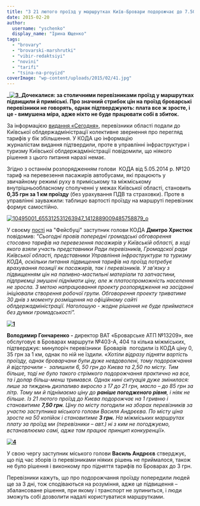 ```yaml
---
title: "З 21 лютого проїзд у маршрутках Київ-Бровари подорожчає до 7.50 грн"
date: 2015-02-20
author: 
  username: "yschenko"
  display_name: "Ірина Ющенко"
tags: 
  - "brovary"
  - "brovarski-marshrutki"
  - "vibir-redaktsiyi"
  - "novini"
  - "tarifi"
  - "tsina-na-proyizd"
coverImage: "wp-content/uploads/2015/02/41.jpg"
---
```


**_[![3](https://mpz.brovary.org/wp-content/uploads/2015/02/32.jpg)](https://mpz.brovary.org/wp-content/uploads/2015/02/32.jpg)_Дочекалися: за столичними перевізниками проїзд у маршрутках підвищили й приміські. Про значний стрибок цін на проїзд броварські перевізники не говорять, однак підтверджують: плата все ж зросте, і це - вимушена міра, адже ніхто не буде працювати собі в збиток.**

За інформацією [видання «Сегодня»](http://kiev-ukr.segodnya.ua/ktransport/proezd-v-kievskih-marshrutkah-mozhet-podorozhat-na-70-593241.html), перевізники області подали до Київської облдержадміністрації колективне звернення про перегляд тарифів у бік збільшення. У КОДА цю інформацію журналістам видання підтвердили, проте в управлінні інфраструктури і туризму Київської облдержадміністрації повідомили, що ніякого рішення з цього питання наразі немає.

Згідно з останнім розпорядженням голови  КОДА від 5.05.2014 р. №120 тариф на перевезення пасажирів автобусами, які працюють у звичайному режимі руху в приміському та міжміському внутрішньообласному сполученні у межах Київської області, становить **0,35 грн за 1 км проїзду** (без урахування ПДВ та страховки). Проте в управлінні зауважили: таблицю вартості проїзду на маршруті перевізник формує самостійно.

[![10495001_655312531263947_1412889009485758879_o](https://mpz.brovary.org/wp-content/uploads/2015/02/10495001_655312531263947_1412889009485758879_o.jpg)](https://mpz.brovary.org/wp-content/uploads/2015/02/10495001_655312531263947_1412889009485758879_o.jpg)

У своєму [пості](https://www.facebook.com/dmytro.khrystyuk/posts/655312767930590) на "Фейсбуці" заступник голови КОДА **Дмитро Христюк** повідомив: _"Сьогодні провів попереднi громадськi обговорення стосовно тарифів на перевезення пасажирів у Київській області, в ході якого взяли участь представники Ради перевізників, Громадскої ради Киïвськоï областi, представники Управління інфраструктури та туризму КОДА, оскільки питання підвищення тарифів на проїзд потребує врахування позиції як пасажирів, так і перевізників. У зв'язку з підвищенням цін на паливно-мастильні матеріали та запчастини, підприємці змушені піднімати ціну, але ж платоспроможність населення не зросла. З метою напрацювання проекту розпорядження на засіданні ініціювали створення робочої групи. Обговорення проекту триватиме 30 днів з моменту розміщення на офіційному сайті облдержадміністрації. Наголошую - жодне рішення не буде прийматися без думки громадськості"._

**[![1](https://mpz.brovary.org/wp-content/uploads/2015/02/14.jpg)](https://mpz.brovary.org/wp-content/uploads/2015/02/14.jpg)**

**Володимир Гончаренко** **-** директор ВАТ «Броварське АТП №13209», яке обслуговує в Броварах маршрути №403-А, 404 та кілька міжміських, підтверджує: минулоріч перевізники  Броварів  погодили із КОДА ціну 0, 35 грн за 1 км, однак по ній не їздили. _«Хотіли відразу підняти вартість проїзду, однак броварчани були дуже невдоволені, тому подорожчання й відстрочили -  залишили 6, 50 грн до Києва та 2,50 по місту. Тим більше, тоді не було такого стрімкого подорожчання практично на все, та і долар більш-менш тримався. Однак нині ситуація дуже змінилася: лише за тиждень дизпаливо виросло з 17 до 21 грн, масло – до 85 грн за літр. Тому ми й піднімаємо ціну до **раніше погодженого рівня**, і ніяк не більше. Із 21 лютого проїзд до Києва подорожчає на 1 гривню і становитиме **7,50 грн**. Ціну по місту погодили на зборах перевізників за участю заступника міського голови Василя Андрєєва. По місту ціна зросте на 50 копійок і становитиме **3 грн.** На міжміських маршрутах плату за проїзд ми (_перевізники – авт_.) ні з ким не погоджуємо, встановлюємо самі, адже там працює принцип конкуренції»._

**[![4](https://mpz.brovary.org/wp-content/uploads/2015/02/41.jpg)](https://mpz.brovary.org/wp-content/uploads/2015/02/41.jpg)**

У свою чергу заступник міського голови **Василь Андрєєв** стверджує, що під час зборів із перевізниками ніяких рішень не приймалося, також не було рішення і виконкому про підняття тарифів по Броварах до 3 грн.

Перевізники кажуть, що про подорожчання проїзду попередили людей ще за 3 дні, тож сподіваються на розуміння, адже це підвищення – збалансоване рішення, при якому і транспорт не зупиниться, і люди  зможуть собі дозволити надалі користуватися маршрутками.

